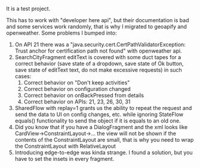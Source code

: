 It is a test project.

This has to work with "developer here api", but their documentation is bad and some services work randomly, that is why I migrated to geoapify and openweather.
Some problems I bumped into:
1) On API 21 there was a "java.security.cert.CertPathValidatorException: Trust anchor for certification path not found" with openweather api.
2) SearchCityFragment editText is covered with some duct tapes for a correct behavior (save state of a dropdown, save state of Ok button, save state of editText text, do not make excessive requests) in such cases:
   1) Correct behavior on "Don't keep activities"
   2) Correct behavior on configuration changed
   3) Correct behavior on onBackPressed from details
   4) Correct behavior on APIs: 21, 23, 26, 30, 31
3) SharedFlow with replay=1 grants us the ability to repeat the request and send the data to UI on config changes, etc. while ignoring StateFlow equals() functionality to send the object if it is equals to an old one.
4) Did you know that if you have a DialogFragment and the xml looks like CardView->ConstraintLayout->... the view will not be shown if the contents of the ConstraintLayout are small, that is why you need to wrap the ConstraintLayout with RelativeLayout
5) Introducing edge-to-edge was kinda strange. I found a solution, but you have to set the insets in every fragment.